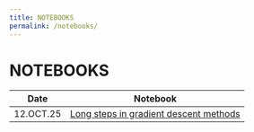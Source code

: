 ```yaml
---
title: NOTEBOOKS
permalink: /notebooks/
---
```


# NOTEBOOKS

| Date | Notebook |
| --- | --- |
| 12.OCT.25 | [Long steps in gradient descent methods](colab.research.google.com/github/BorisAndrews/BorisAndrews.github.io/blob/main/assets/ipynb/long_steps.ipynb) |
